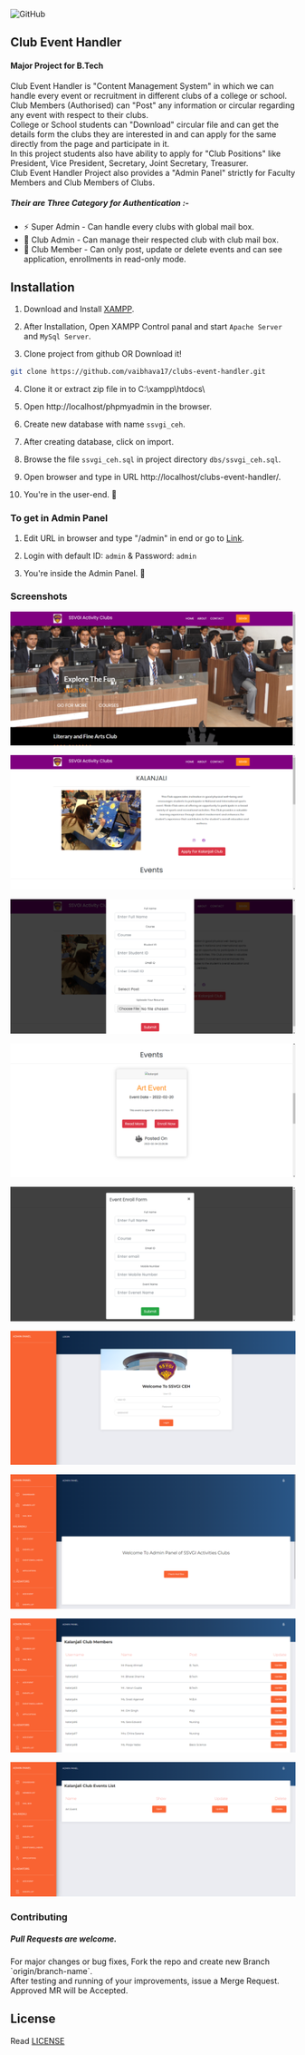 ![GitHub](https://img.shields.io/github/license/vaibhava17/clubs-event-handler)


## Club Event Handler

<h4>Major Project for B.Tech</h4>
<p>
Club Event Handler is "Content Management System" in which we can handle every event or recruitment in different clubs of a college or school. <br>
Club Members (Authorised) can "Post" any information or circular regarding any event with respect to their clubs. <br>
College or School students can "Download" circular file and can get the details form the clubs they are interested in and can apply for the same directly from the page and participate in it. <br>
In this project students also have ability to apply for "Club Positions" like President, Vice President, Secretary, Joint Secretary, Treasurer. <br>
Club Event Handler Project also provides a "Admin Panel" strictly for Faculty Members and Club Members of Clubs. <br>  
<h5>Their are Three Category for Authentication :-</h5>
<ul>
  <li>⚡ Super Admin - Can handle every clubs with global mail box. </li>
  <li>🔐 Club Admin - Can manage their respected club with club mail box. </li>
  <li>🎯 Club Member - Can only post, update or delete events and can see application, enrollments in read-only mode. </li>
</ul>
</p>

## Installation

1. Download and Install [XAMPP](https://www.apachefriends.org/download.html).

2. After Installation, Open XAMPP Control panal and start `Apache Server` and `MySql Server`.

3. Clone project from github OR Download it!
```sh
git clone https://github.com/vaibhava17/clubs-event-handler.git
```
    
4. Clone it or extract zip file in to C:\\xampp\htdocs\

5. Open http://localhost/phpmyadmin in the browser.

6. Create new database with name `ssvgi_ceh`.

7. After creating database, click on import.

8. Browse the file `ssvgi_ceh.sql` in project directory `dbs/ssvgi_ceh.sql`.

9. Open browser and type in URL http://localhost/clubs-event-handler/.

10. You're in the user-end. 🎉


### To get in Admin Panel

1. Edit URL in browser and type "/admin" in end or go to [Link](http://localhost/clubs-event-handler/admin).

2. Login with default ID: `admin` & Password: `admin` 

3. You're inside the Admin Panel. 🤖


### Screenshots

![Image of Home page](https://github.com/vaibhava17/clubs-event-handler/blob/master/images/ceh-sampleshots/picture1.png)

![Image of Club Home page](https://github.com/vaibhava17/clubs-event-handler/blob/master/images/ceh-sampleshots/picture2.png)

![Image of Application Form](https://github.com/vaibhava17/clubs-event-handler/blob/master/images/ceh-sampleshots/picture3.png)

![Image of Event Card in Club Home Page](https://github.com/vaibhava17/clubs-event-handler/blob/master/images/ceh-sampleshots/picture4.png)

![Image of Event Enrollment Form](https://github.com/vaibhava17/clubs-event-handler/blob/master/images/ceh-sampleshots/picture5.png)

![Image of Admin Panel Login](https://github.com/vaibhava17/clubs-event-handler/blob/master/images/ceh-sampleshots/picture6.png)

![Image of Admin Panel Dashboard](https://github.com/vaibhava17/clubs-event-handler/blob/master/images/ceh-sampleshots/picture7.png)

![Image of Super Admin - Members List](https://github.com/vaibhava17/clubs-event-handler/blob/master/images/ceh-sampleshots/picture8.png)

![Image of Super Admin - Club Events Viewer](https://github.com/vaibhava17/clubs-event-handler/blob/master/images/ceh-sampleshots/picture9.png)


### Contributing

<h5>Pull Requests are welcome.</h5>
<p>For major changes or bug fixes, Fork the repo and create new Branch `origin/branch-name`.<br>
After testing and running of your improvements, issue a Merge Request.<br>
Approved MR will be Accepted.<br></p>

## License 

Read [LICENSE](https://github.com/vaibhava17/clubs-event-handler/blob/master/LICENSE)
